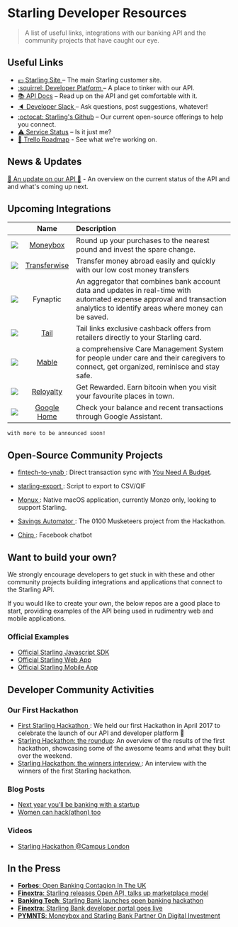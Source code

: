 # Starling Developer Resources
> A list of useful links, integrations with our banking API and the community projects that have caught our eye.

## Useful Links
- [:pound: Starling Site ](https://starlingbank.com) – The main Starling customer site.
- [:squirrel: Developer Platform ](https://developer.starlingbank.com) – A place to tinker with our API.
- [:books: API Docs](https://developer.starlingbank.com/docs) – Read up on the API and get comfortable with it.
- [:speaker: Developer Slack ](https://developer.starlingbank.com/community) – Ask questions, post suggestions, whatever!
- [:octocat: Starling's Github](https://github.com/starlingbank) – Our current open-source offerings to help you connect.
- [:warning: Service Status](http://starlingbank.statuspage.io/) – Is it just me?
- [:calendar: Trello Roadmap](https://trello.com/b/wp8bOZPL/starling-developers-roadmap) - See what we're working on.

## News & Updates

[:tada: An update on our API :tada:](https://www.starlingbank.com/api-update/) - An overview on the current status of the API and and what's coming up next.


## Upcoming Integrations

|     |     Name     | Description |
| ------------- |:-------------:| :-----|
| ![ ](http://is3.mzstatic.com/image/thumb/Purple122/v4/c5/01/44/c501442a-70e9-a0de-597b-757f5dfa4ae2/source/100x100bb.jpg)     | [ Moneybox ](https://moneyboxapp.com) | Round up your purchases to the nearest pound and invest the spare change. |
| ![](http://is5.mzstatic.com/image/thumb/Purple111/v4/fb/64/d1/fb64d1e7-b9ec-7cfe-89bb-7d43a61329a1/source/100x100bb.jpg)      | [ Transferwise ](https://transferwise.com)    |   Transfer money abroad easily and quickly with our low cost money transfers |
| ![](https://image.ibb.co/g6UDrQ/fynaptic.png)      | Fynaptic      |   An aggregator that combines bank account data and updates in real-time with automated expense approval and transaction analytics to identify areas where money can be saved. |
| ![](http://is2.mzstatic.com/image/thumb/Purple111/v4/e1/59/63/e15963fd-5e9f-dad5-a789-0156a9bb575f/source/100x100bb.jpg)      | [Tail](https://www.tail.at) |   Tail links exclusive cashback offers from retailers directly to your Starling card. |
| ![](https://image.ibb.co/cp5mBQ/Artboard.png)      | [Mable](http://mablecare.co.uk) |  a comprehensive Care Management System for people under care and their caregivers to connect, get organized, reminisce and stay safe. |
| ![](http://is3.mzstatic.com/image/thumb/Purple122/v4/9f/48/d8/9f48d8fc-2cb5-85f5-71db-5172991f4fb5/source/100x100bb.jpg)      | [Reloyalty](https://reloyalty.com) | Get Rewarded. Earn bitcoin when you visit your favourite places in town. |
| ![](https://lh3.googleusercontent.com/q13KdM3jeRjmK1j_lvHyT_t2FE1S_8gLBTwryrYciM1Aq3JP-taEtd00o2YsBY7Uui4=w100)      | [Google Home](https://madeby.google.com/home/) | Check your balance and recent transactions through Google Assistant. |

    with more to be announced soon!

## Open-Source Community Projects

- [ fintech-to-ynab ](https://github.com/scottrobertson/fintech-to-ynab): Direct transaction sync with [You Need A Budget](https://www.youneedabudget.com).
- [ starling-export ](https://github.com/scottrobertson/starling-export): Script to export to CSV/QIF

- [ Monux ](https://github.com/robjtede/monux): Native macOS application, currently Monzo only, looking to support Starling.
- [ Savings Automator ](https://github.com/mattdean1/savings-automator): The 0100 Musketeers project from the Hackathon.
- [ Chirp ](https://github.com/HarriBellThomas/Chirp): Facebook chatbot

## Want to build your own?
We strongly encourage developers to get stuck in with these and other community projects building integrations and applications that connect to the Starling API. 

If you would like to create your own, the below repos are a good place to start, providing examples of the API being used in rudimentry web and mobile applications.

### Official Examples
- [ Official Starling Javascript SDK](https://github.com/starlingbank/starling-developer-sdk)
- [ Official Starling Web App ](https://github.com/starlingbank/starling-api-web-starter-kit/)
- [ Official Starling Mobile App ](https://github.com/starlingbank/starling-api-mobile-starter-kit/)

## Developer Community Activities 

### Our First Hackathon

- [ First Starling Hackathon ](https://www.starlingbank.com/hackathon/): We held our first Hackathon in April 2017 to celebrate the launch of our API and developer platform 🎉
- [ Starling Hackathon: the roundup](https://www.starlingbank.com/starling-hackathon-the-roundup/): An overview of the results of the first hackathon, showcasing some of the awesome teams and what they built over the weekend.
- [ Starling Hackathon: the winners interview ](https://www.starlingbank.com/starling-hackathon-the-winners/): An interview with the winners of the first Starling hackathon. 

### Blog Posts
- [ Next year you’ll be banking with a startup ](https://blog.decoded.com/next-year-youll-be-banking-with-a-startup-8b5fb7e9251d)
- [ Women can hack(athon) too ](https://medium.com/@michellebrien/women-can-hack-athon-too-1761aac6ed2)

### Videos
- [ Starling Hackathon @Campus London ](https://www.youtube.com/watch?v=bzd5EKDrXSc) 

## In the Press
- [ __Forbes__: Open Banking Contagion In The UK ](https://www.forbes.com/sites/lawrencewintermeyer/2017/04/07/open-banking-contagion-in-the-uk/#20734f748af5)
- [ __Finextra__: Starling releases Open API, talks up marketplace model ](https://www.finextra.com/newsarticle/30183/starling-releases-open-api-talks-up-marketplace-model)
- [ __Banking Tech__: Starling Bank launches open banking hackathon ](http://www.bankingtech.com/744702/starling-bank-launches-open-banking-hackathon/)
- [ __Finextra__: Starling Bank developer portal goes live ](https://www.finextra.com/pressarticle/68797/starling-bank-developer-portal-goes-live)
- [ __PYMNTS__: Moneybox and Starling Bank Partner On Digital Investment ](http://www.pymnts.com/news/partnerships-acquisitions/2017/moneybox-and-starling-bank-partner-on-digital-investment-mobile-app-uk/)
